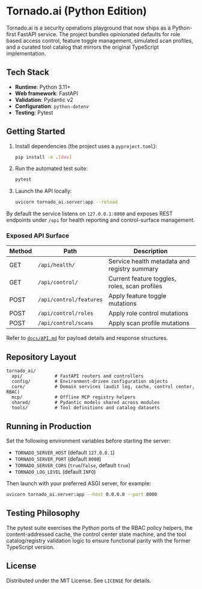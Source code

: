 # Tornado.ai (Python Edition)

Tornado.ai is a security operations playground that now ships as a Python-first
FastAPI service. The project bundles opinionated defaults for role based access
control, feature toggle management, simulated scan profiles, and a curated tool
catalog that mirrors the original TypeScript implementation.

## Tech Stack

- **Runtime**: Python 3.11+
- **Web framework**: FastAPI
- **Validation**: Pydantic v2
- **Configuration**: `python-dotenv`
- **Testing**: Pytest

## Getting Started

1. Install dependencies (the project uses a `pyproject.toml`):
   ```bash
   pip install -e .[dev]
   ```
2. Run the automated test suite:
   ```bash
   pytest
   ```
3. Launch the API locally:
   ```bash
   uvicorn tornado_ai.server:app --reload
   ```

By default the service listens on `127.0.0.1:8000` and exposes REST endpoints
under `/api` for health reporting and control-surface management.

### Exposed API Surface

| Method | Path                   | Description                                  |
| ------ | ---------------------- | -------------------------------------------- |
| GET    | `/api/health/`         | Service health metadata and registry summary |
| GET    | `/api/control/`        | Current feature toggles, roles, scan profiles |
| POST   | `/api/control/features` | Apply feature toggle mutations               |
| POST   | `/api/control/roles`   | Apply role control mutations                  |
| POST   | `/api/control/scans`   | Apply scan profile mutations                  |

Refer to [`docs/API.md`](docs/API.md) for payload details and response
structures.

## Repository Layout

```
tornado_ai/
  api/            # FastAPI routers and controllers
  config/         # Environment-driven configuration objects
  core/           # Domain services (audit log, cache, control center, RBAC)
  mcp/            # Offline MCP registry helpers
  shared/         # Pydantic models shared across modules
  tools/          # Tool definitions and catalog datasets
```

## Running in Production

Set the following environment variables before starting the server:

- `TORNADO_SERVER_HOST` (default `127.0.0.1`)
- `TORNADO_SERVER_PORT` (default `8000`)
- `TORNADO_SERVER_CORS` (`true`/`false`, default `true`)
- `TORNADO_LOG_LEVEL` (default `INFO`)

Then launch with your preferred ASGI server, for example:

```bash
uvicorn tornado_ai.server:app --host 0.0.0.0 --port 8000
```

## Testing Philosophy

The pytest suite exercises the Python ports of the RBAC policy helpers, the
content-addressed cache, the control center state machine, and the tool
catalog/registry validation logic to ensure functional parity with the former
TypeScript version.

## License

Distributed under the MIT License. See `LICENSE` for details.
